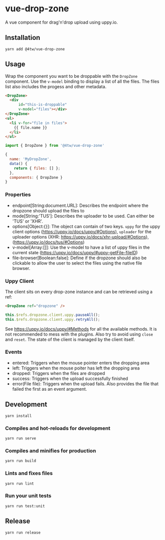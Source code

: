 # vue-drop-zone

A vue component for drag'n'drop upload using uppy.io.

## Installation

```
yarn add @4tw/vue-drop-zone
```

## Usage

Wrap the component you want to be droppable with the `DropZone` component.
Use the `v-model` binding to display a list of all the files.
The files list also includes the progess and other metadata.

``` html
<DropZone>
  <div
      id="this-is-droppable"
      v-model="files"></div>
</DropZone>
<ul>
  <li v-for="file in files">
    {{ file.name }}
  </li>
</ul>
```

``` javascript
import { DropZone } from '@4tw/vue-drop-zone'

{
  name: 'MyDropZone',
  data() {
    return { files: [] };
  },
  components: { DropZone }
}
```

### Properties

- endpoint[String:document.URL]: Describes the endpoint where the dropzone should upload the files to
- mode[String:'TUS']: Describes the uploader to be used. Can either be 'TUS' or 'XHR'.
- options[Object:{}]: The object can contain of two keys. `uppy` for the uppy client options (https://uppy.io/docs/uppy/#Options), `uploader` for the uploader options (XHR: https://uppy.io/docs/xhr-upload/#Options), (https://uppy.io/docs/tus/#Options)
- v-model[Array:[]]: Use the v-model to have a list of uppy files in the current state (https://uppy.io/docs/uppy/#uppy-getFile-fileID)
- file-browser[Boolean:false]: Define if the dropzone should also be clickable to allow the user
to select the files using the native file browser.

### Uppy Client

The client sits on every drop-zone instance and can be retrieved using a ref:

``` html
<DropZone ref="dropzone" />
```

``` javascript
this.$refs.dropzone.client.uppy.pauseAll();
this.$refs.dropzone.client.uppy.retryAll();
```

See https://uppy.io/docs/uppy/#Methods for all the available methods.
It is not recommended to mess with the plugins.
Also try to avoid using `close` and `reset`. The state of the client is managed
by the client itself.

### Events

- entered: Triggers when the mouse pointer enters the dropping area
- left: Triggers when the mouse poiter has left the dropping area
- dropped: Triggers when the files are dropped
- success: Triggers when the upload successfully finished
- error(File file): Triggers when the upload fails. Also provides the file
that failed the first as an event argument.

## Development
```
yarn install
```

### Compiles and hot-reloads for development
```
yarn run serve
```

### Compiles and minifies for production
```
yarn run build
```

### Lints and fixes files
```
yarn run lint
```

### Run your unit tests
```
yarn run test:unit
```

## Release

```
yarn run release
```
